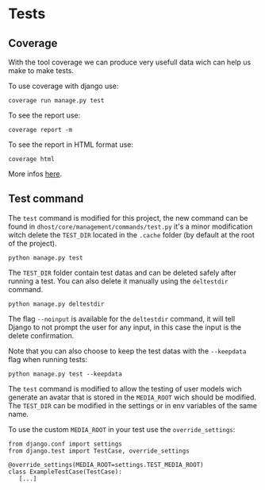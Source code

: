 # Tests

## Coverage

With the tool coverage we can produce very usefull data wich can help us make to make tests.

To use coverage with django use:
```
coverage run manage.py test
```

To see the report use:
```
coverage report -m
```

To see the report in HTML format use:
```
coverage html
```

More infos [here](https://coverage.readthedocs.io/en/coverage-5.5/#quick-start).


## Test command

The `test` command is modified for this project, the new command can be found in `dhost/core/management/commands/test.py` it's a minor modification witch delete the `TEST_DIR` located in the `.cache` folder (by default at the root of the project).

```
python manage.py test
```

The `TEST_DIR` folder contain test datas and can be deleted safely after running a test. You can also delete it manually using the `deltestdir` command.

```
python manage.py deltestdir
```

The flag `--noinput` is available for the `deltestdir` command, it will tell Django to not prompt the user for any input, in this case the input is the delete confirmation.

Note that you can also choose to keep the test datas with the `--keepdata` flag when running tests:

```
python manage.py test --keepdata
```

The `test` command is modified to allow the testing of user models wich generate an avatar that is stored in the `MEDIA_ROOT` wich should be modified. The `TEST_DIR` can be modified in the settings or in env variables of the same name.

To use the custom `MEDIA_ROOT` in your test use the `override_settings`:

```
from django.conf import settings
from django.test import TestCase, override_settings

@override_settings(MEDIA_ROOT=settings.TEST_MEDIA_ROOT)
class ExampleTestCase(TestCase):
   [...]
```

